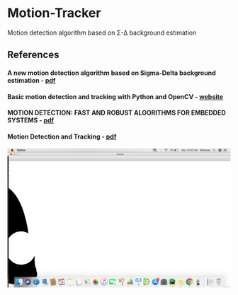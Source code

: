 # Motion-Tracker

Motion detection algorithm based on Σ-Δ background estimation

## References
#### A new motion detection algorithm based on Sigma-Delta background estimation - [pdf](https://hal.archives-ouvertes.fr/hal-01222650/document)

#### Basic motion detection and tracking with Python and OpenCV - [website](https://www.pyimagesearch.com/2015/05/25/basic-motion-detection-and-tracking-with-python-and-opencv/)

#### MOTION DETECTION: FAST AND ROBUST ALGORITHMS FOR EMBEDDED SYSTEMS - [pdf](http://perso.ensta-paristech.fr/~manzaner/Publis/icip09.pdf)

#### Motion Detection and Tracking - [pdf](http://www.cse.iitm.ac.in/~vplab/courses/CV_DIP/PDF/Motion_Detection_and_Tracking.pdf)

![alt text](ss.png)
